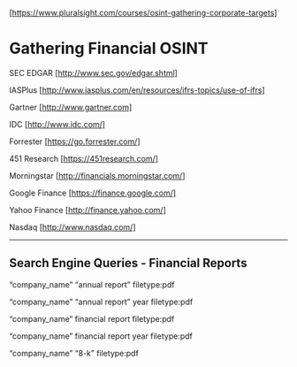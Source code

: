 [https://www.pluralsight.com/courses/osint-gathering-corporate-targets]

Gathering Financial OSINT
=========================

SEC EDGAR [http://www.sec.gov/edgar.shtml]

IASPlus [http://www.iasplus.com/en/resources/ifrs-topics/use-of-ifrs]

Gartner [http://www.gartner.com]

IDC [http://www.idc.com/]

Forrester [https://go.forrester.com/]

451 Research [https://451research.com/]

Morningstar [http://financials.morningstar.com/]

Google Finance [https://finance.google.com/]

Yahoo Finance [http://finance.yahoo.com/]

Nasdaq [http://www.nasdaq.com/]


-----------------------------------------
Search Engine Queries - Financial Reports
-----------------------------------------
  “company_name” “annual report” filetype:pdf

  “company_name” “annual report” year filetype:pdf

  “company_name” financial report filetype:pdf

  “company_name” financial report year filetype:pdf

  “company_name” “8-k” filetype:pdf

